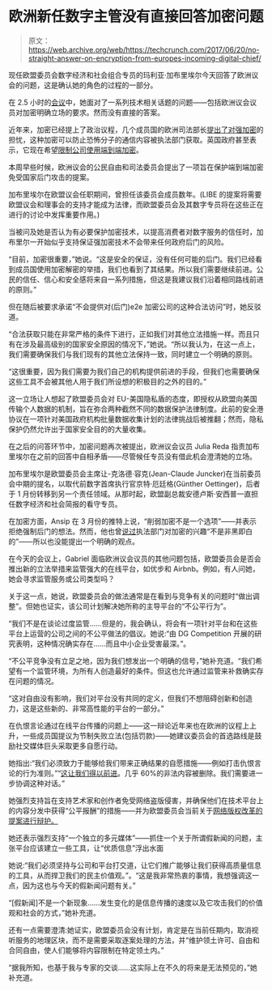 # 欧洲新任数字主管没有直接回答加密问题

> 原文：<https://web.archive.org/web/https://techcrunch.com/2017/06/20/no-straight-answer-on-encryption-from-europes-incoming-digital-chief/>

现任欧盟委员会数字经济和社会组合专员的玛利亚·加布里埃尔今天回答了欧洲议会的问题，这是确认她的角色的过程的一部分。

在 2.5 小时的[会议](https://web.archive.org/web/20230318164258/https://twitter.com/hashtag/EPHearing?src=hash)中，她面对了一系列技术相关话题的问题——包括欧洲议会议员对加密明确立场的要求。然而没有直接的答案。

近年来，加密已经提上了政治议程，几个成员国的欧洲司法部长[提出了对强加密](https://web.archive.org/web/20230318164258/https://techcrunch.com/2016/08/24/encryption-under-fire-in-europe-as-france-and-germany-call-for-decrypt-law/)的担忧，这种加密可以防止恐怖分子的通信内容被执法部门获取。英国政府甚至表示，它现在希望[限制公司使用端到端加密](https://web.archive.org/web/20230318164258/https://techcrunch.com/2017/06/05/we-want-to-limit-use-of-e2e-encryption-confirms-uk-minister/)。

本周早些时候，欧洲议会的公民自由和司法委员会提出了一项旨在保护端到端加密免受国家后门攻击的提案。

加布里埃尔在欧盟议会任职期间，曾担任该委员会成员数年。(LIBE 的提案将需要欧盟议会和理事会的支持才能成为法律，而欧盟委员会及其数字专员将在这些正在进行的讨论中发挥重要作用。)

当被问及她是否认为有必要保护加密技术，以提高消费者对数字服务的信任时，加布里尔一开始似乎支持保证强加密技术不会带来任何政府后门的风险。

“目前，加密很重要，”她说。“这是安全的保证，没有任何可能的后门。我们已经看到成员国使用加密解密的举措，我们也看到了其结果。所以我们需要继续前进。公民的信任、信心和安全感将来自一系列措施，但这是我建议我们沿着相同路线前进的原则。”

但在随后被要求承诺“不会提供对(后门)e2e 加密公司的这种合法访问”时，她反驳道。

“合法获取只能在非常严格的条件下进行，正如我们对其他立法措施一样。而且只有在涉及最高级别的国家安全原因的情况下，”她说。“所以我认为，在这一点上，我们需要确保我们与我们现有的其他立法保持一致，同时建立一个明确的原则。

“这很重要，因为我们需要为我们自己的机构提供前进的手段，但我们也需要确保这些工具不会被其他人用于我们所设想的积极目的之外的目的。”

这一立场让人想起了欧盟委员会对 EU-美国隐私盾的态度，即授权从欧盟向美国传输个人数据的机制，旨在弥合两种截然不同的数据保护法律制度。此前的安全港协议在一项针对美国政府机构批量数据收集计划的法律挑战后被推翻；然而，隐私保护仍然允许出于国家安全目的的大量收集。

在之后的问答环节中，加密问题再次被提出，欧洲议会议员 Julia Reda 指责加布里埃尔在之前的回答中自相矛盾——尽管候任专员没有借此机会澄清她的立场。

加布里埃尔是欧盟委员会主席让-克洛德·容克(Jean-Claude Juncker)在当前委员会中期的提名，以取代前数字首席执行官京特·厄廷格(Günther Oettinger)，后者于 1 月份转移到另一个责任领域。从那时起，欧盟副总裁安德卢斯·安西普一直担任数字经济和社会简报的看守专员。

在加密方面，Ansip 在 3 月份的推特上说，“削弱加密不是一个选项”——并表示拒绝强制后门的想法。然而，他也曾[说过](https://web.archive.org/web/20230318164258/http://www.euractiv.com/section/social-europe-jobs/news/ansip-no-black-and-white-fix-to-help-police-crack-encryption/)执法部门对加密的兴趣“不是非黑即白的”——所以也没能提出一个明确的观点。

在今天的会议上，Gabriel 面临欧洲议会议员的其他问题包括，欧盟委员会是否会推出新的立法举措来监管强大的在线平台，如优步和 Airbnb。例如，有人问她，她会寻求监管服务或公司类型吗？

关于这一点，她说，欧盟委员会的做法通常是在看到与竞争有关的问题时“做出调整”。但她也证实，该公司计划解决她所称的主导平台的“不公平行为”。

“我们不是在谈论过度监管……但是的，我会确认，将会有一项针对平台和在这些平台上运营的公司之间的不公平做法的倡议。她说:“由 DG Competition 开展的研究表明，这种情况确实存在……而且中小企业受害最深。”。

“不公平竞争没有立足之地，因为我们想发出一个明确的信号，”她补充道。“我们希望有一个监管环境，为所有人创造最好的条件。但这也允许通过监管来补救确实存在问题的情况。

“这对自由没有影响，我们对平台没有共同的定义，但我们不想阻碍创新和创造力，这是这些新的、非常高性能的平台的一部分。”

在仇恨言论通过在线平台传播的问题上——这一辩论近年来也在欧洲的议程上上升，一些成员国提议为节制失败立法(包括罚款)——她建议委员会的首选路线是鼓励社交媒体巨头采取更多自愿行动。

她指出:“我们必须致力于能够给我们带来正确结果的自愿措施——例如打击仇恨言论的行为准则。”“[这让我们得以前进](https://web.archive.org/web/20230318164258/https://techcrunch.com/2017/06/01/social-media-giants-making-progress-on-illegal-hate-speech-takedowns-ec/)。几乎 60%的非法内容被删除。我们需要进一步协调这种对话。”

她强烈支持旨在支持艺术家和创作者免受网络盗版侵害，并确保他们在技术平台上的内容分发中获得“公平报酬”的措施——并为欧盟委员会当前关于[网络版权改革的提案进行辩护。](https://web.archive.org/web/20230318164258/https://techcrunch.com/2017/04/15/a-conversation-about-digital-copyright-reform/)

她还表示强烈支持“一个独立的多元媒体”——抓住一个关于所谓假新闻的问题，主张平台应该建立一些工具，让“优质信息”浮出水面

她说:“我们必须坚持与公司和平台打交道，让它们推广能够让我们获得高质量信息的工具，从而捍卫我们的民主价值观。”。“这是我非常热衷的事情，我想强调这一点，因为这也与今天的假新闻问题有关。”

“[假新闻]不是一个新现象……发生变化的是信息传播的速度以及它攻击我们的价值观和社会的方式，”她补充道。

还有一点需要澄清:她证实，欧盟委员会没有计划，肯定是在当前任期内，取消视听服务的地理区块，而不是需要采取逐案处理的方法，并“维护领土许可、自由和合同自由，使人们能够将内容限制在特定领土内。”

“据我所知，也基于我与专家的交谈……这实际上在不久的将来是无法预见的，”她补充道。